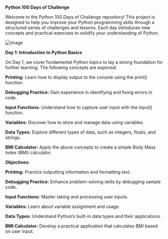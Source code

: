 **Python 100 Days of Challenge**

Welcome to the Python 100 Days of Challenge repository! This project is designed to help you improve your Python programming skills through a structured series of challenges and lessons. Each day introduces new concepts and practical exercises to solidify your understanding of Python.

![image](https://github.com/user-attachments/assets/3882438a-7840-4809-b5d3-27019ca8148f)


**Day 1: Introduction to Python Basics**

On Day 1, we cover fundamental Python topics to lay a strong foundation for further learning. The following concepts are explored:

**Printing:** Learn how to display output to the console using the print() function.

**Debugging Practice:** Gain experience in identifying and fixing errors in code.

**Input Functions:** Understand how to capture user input with the input() function.

**Variables:** Discover how to store and manage data using variables.

**Data Types:** Explore different types of data, such as integers, floats, and strings.

**BMI Calculator:** Apply the above concepts to create a simple Body Mass Index (BMI) calculator.

**Objectives:**

**Printing:** Practice outputting information and formatting text.

**Debugging Practice:** Enhance problem-solving skills by debugging sample code.

**Input Functions:** Master taking and processing user inputs.

**Variables:** Learn about variable assignment and usage.

**Data Types:** Understand Python’s built-in data types and their applications.

**BMI Calculator:** Develop a practical application that calculates BMI based on user input.
